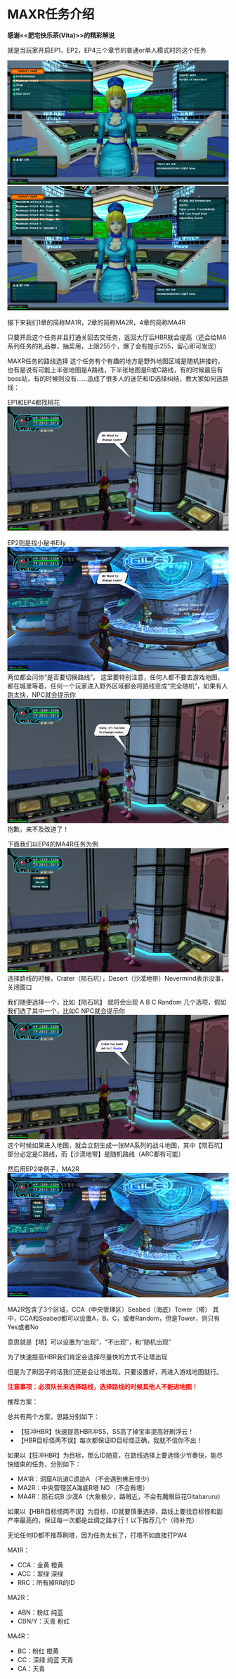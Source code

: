 # MAXR任务介绍

**感谢<<肥宅快乐茶(Vita)>>的精彩解说**

就是当玩家开启EP1，EP2，EP4三个章节的普通or单人模式时的这个任务
 
![selectquest](../static/strategy/img/maxr/selectquest.png)
![selectquest1](../static/strategy/img/maxr/selectquest1.png)


接下来我们1章的简称MA1R，2章的简称MA2R，4章的简称MA4R

只要开启这个任务并且打通关回去交任务，返回大厅后HBR就会提高（还会给MA系列任务的礼品劵，抽奖用，上限255个，爆了会有提示255，留心即可发现）

MAXR任务的路线选择
这个任务有个有趣的地方是野外地图区域是随机拼接的，也有是说有可能上半张地图是A路线，下半张地图是B或C路线，有的时候最后有boss站，有的时候则没有……造成了很多人的迷茫和ID选择纠结，教大家如何选路线：

EP1和EP4都找桃花
![selectquest](../static/strategy/img/maxr/router.png)
 
EP2则是找小秘书Elly
![selectquest](../static/strategy/img/maxr/router2.png) 
两位都会问你“是否要切换路线”。
这里要特别注意，任何人都不要去游戏地图，都在城里等着，任何一个玩家进入野外区域都会将路线变成“完全随机”，如果有人跑太快，NPC就会提示你
![selectquest](../static/strategy/img/maxr/router3.png) 
抱歉，来不及改道了！

下面我们以EP4的MA4R任务为例
![selectquest](../static/strategy/img/maxr/router4.png) 
选择路线的时候，Crater（陨石坑），Desert（沙漠地带）Nevermind表示没事，关闭窗口

我们随便选择一个，比如【陨石坑】
就将会出现 A B C Random 几个选项，假如我们选了其中一个，比如C
NPC就会提示你
![selectquest](../static/strategy/img/maxr/router5.png)  
这个时候如果进入地图，就会立刻生成一张MA系列的战斗地图，其中【陨石坑】部分必定是C路线，而【沙漠地带】是随机路线（ABC都有可能）

然后用EP2举例子，MA2R
![selectquest](../static/strategy/img/maxr/router6.png)   

MA2R包含了3个区域，CCA（中央管理区）Seabed（海底）Tower（塔）
其中，CCA和Seabed都可以设置A，B，C，或者Random，但是Tower，则只有Yes或者No

意思就是【塔】可以设置为“出现”，“不出现”，和“随机出现”

为了快速提高HBR我们肯定会选择尽量快的方式不让塔出现

但是为了刷因子的话我们还是会让塔出现。只要设置好，再进入游戏地图就行。

**<span style="font-weight: bolder;color:red">注意事项：必须队长来选择路线，选择路线的时候其他人不能进地图！</span>**

推荐方案：

总共有两个方案，思路分别如下：

* 【狂冲HBR】快速提高HBR冲SS，SS高了掉宝率提高好刷浮云！
* 【HBR目标怪两不误】每次都保证ID目标怪正确，我就不信你不出！

如果以【狂冲HBR】为目标，那么ID随意，在路线选择上要选怪少节奏快，能尽快结束的任务，分别如下：

* MA1R：洞窟A坑道C遗迹A （不会遇到佛且怪少）
* MA2R：中央管理区A海底R塔 NO （不会有塔）
* MA4R：陨石坑B 沙漠A（大象极少，路贼近，不会有魔眼巨花Gitabaruru）

如果以【HBR目标怪两不误】为目标，ID就要慎重选择，路线上要找目标怪和副产率最高的，保证每一次都是丝绸之路才行！以下推荐几个（待补充）

无论任何ID都不推荐刷塔，因为任务太长了，打塔不如直接打PW4

MA1R：

* CCA：金黄 橙黄
* ACC：翠绿 深绿
* RRC：所有掉RR的ID

MA2R：

* ABN：粉红 纯蓝
* CBN/Y：天青 粉红

MA4R：

* BC：粉红 橙黄
* CC：深绿 纯蓝 天青
* CA：天青
